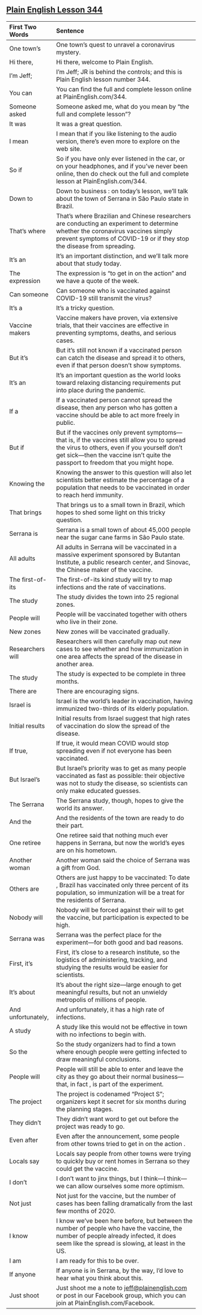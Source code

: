 ## [Plain English Lesson 344](https://PlainEnglish.com/344/) 
|First Two Words    |Sentence                                                                                                                                                                                                                        | 
|:------------------|:-------------------------------------------------------------------------------------------------------------------------------------------------------------------------------------------------------------------------------| 
|One town’s         |One town’s quest to unravel a coronavirus mystery.                                                                                                                                                                              | 
|Hi there,          |Hi there, welcome to Plain English.                                                                                                                                                                                             | 
|I’m Jeff;          |I’m Jeff; JR is behind the controls; and this is Plain English lesson number 344.                                                                                                                                               | 
|You can            |You can find the full and complete lesson online at PlainEnglish.com/344.                                                                                                                                                       | 
|Someone asked      |Someone asked me, what do you mean by “the full and complete lesson”?                                                                                                                                                           | 
|It was             |It was a great question.                                                                                                                                                                                                        | 
|I mean             |I mean that if you like listening to the audio version, there’s even more to explore on the web site.                                                                                                                           | 
|So if              |So if you have only ever listened in the car, or on your headphones, and if you’ve never been online, then do check out the full and complete lesson at PlainEnglish.com/344.                                                   | 
|Down to            |Down to business : on today’s lesson, we’ll talk about the town of Serrana in São Paulo state in Brazil.                                                                                                                        | 
|That’s where       |That’s where Brazilian and Chinese researchers are conducting an experiment to determine whether the coronavirus vaccines simply prevent symptoms of COVID-19 or if they stop the disease from spreading.                       | 
|It’s an            |It’s an important distinction, and we’ll talk more about that study today.                                                                                                                                                      | 
|The expression     |The expression is “to get in on the action” and we have a quote of the week.                                                                                                                                                    | 
|Can someone        |Can someone who is vaccinated against COVID-19 still transmit the virus?                                                                                                                                                        | 
|It’s a             |It’s a tricky question.                                                                                                                                                                                                         | 
|Vaccine makers     |Vaccine makers have proven, via extensive trials, that their vaccines are effective in preventing symptoms, deaths, and serious cases.                                                                                          | 
|But it’s           |But it’s still not known if a vaccinated person can catch the disease and spread it to others, even if that person doesn’t show symptoms.                                                                                       | 
|It’s an            |It’s an important question as the world looks toward relaxing distancing requirements put into place during the pandemic.                                                                                                       | 
|If a               |If a vaccinated person cannot spread the disease, then any person who has gotten a vaccine should be able to act more freely in public.                                                                                         | 
|But if             |But if the vaccines only prevent symptoms—that is, if the vaccines still allow you to spread the virus to others, even if you yourself don’t get sick—then the vaccine isn’t quite the passport to freedom that you might hope. | 
|Knowing the        |Knowing the answer to this question will also let scientists better estimate the percentage of a population that needs to be vaccinated in order to reach herd immunity.                                                        | 
|That brings        |That brings us to a small town in Brazil, which hopes to shed some light on this tricky question.                                                                                                                               | 
|Serrana is         |Serrana is a small town of about 45,000 people near the sugar cane farms in São Paulo state.                                                                                                                                    | 
|All adults         |All adults in Serrana will be vaccinated in a massive experiment sponsored by Butantan Institute, a public research center, and Sinovac, the Chinese maker of the vaccine.                                                      | 
|The first-of-its   |The first-of-its kind study will try to map infections and the rate of vaccinations.                                                                                                                                            | 
|The study          |The study divides the town into 25 regional zones.                                                                                                                                                                              | 
|People will        |People will be vaccinated together with others who live in their zone.                                                                                                                                                          | 
|New zones          |New zones will be vaccinated gradually.                                                                                                                                                                                         | 
|Researchers will   |Researchers will then carefully map out new cases to see whether and how immunization in one area affects the spread of the disease in another area.                                                                            | 
|The study          |The study is expected to be complete in three months.                                                                                                                                                                           | 
|There are          |There are encouraging signs.                                                                                                                                                                                                    | 
|Israel is          |Israel is the world’s leader in vaccination, having immunized two-thirds of its elderly population.                                                                                                                             | 
|Initial results    |Initial results from Israel suggest that high rates of vaccination do slow the spread of the disease.                                                                                                                           | 
|If true,           |If true, it would mean COVID would stop spreading even if not everyone has been vaccinated.                                                                                                                                     | 
|But Israel’s       |But Israel’s priority was to get as many people vaccinated as fast as possible: their objective was not to study the disease, so scientists can only make educated guesses.                                                     | 
|The Serrana        |The Serrana study, though, hopes to give the world its answer.                                                                                                                                                                  | 
|And the            |And the residents of the town are ready to do their part.                                                                                                                                                                       | 
|One retiree        |One retiree said that nothing much ever happens in Serrana, but now the world’s eyes are on his hometown.                                                                                                                       | 
|Another woman      |Another woman said the choice of Serrana was a gift from God.                                                                                                                                                                   | 
|Others are         |Others are just happy to be vaccinated: To date , Brazil has vaccinated only three percent of its population, so immunization will be a treat for the residents of Serrana.                                                     | 
|Nobody will        |Nobody will be forced against their will to get the vaccine, but participation is expected to be high.                                                                                                                          | 
|Serrana was        |Serrana was the perfect place for the experiment—for both good and bad reasons.                                                                                                                                                 | 
|First, it’s        |First, it’s close to a research institute, so the logistics of administering, tracking, and studying the results would be easier for scientists.                                                                                | 
|It’s about         |It’s about the right size—large enough to get meaningful results, but not an unwieldy metropolis of millions of people.                                                                                                         | 
|And unfortunately, |And unfortunately, it has a high rate of infections.                                                                                                                                                                            | 
|A study            |A study like this would not be effective in town with no infections to begin with.                                                                                                                                              | 
|So the             |So the study organizers had to find a town where enough people were getting infected to draw meaningful conclusions.                                                                                                            | 
|People will        |People will still be able to enter and leave the city as they go about their normal business—that, in fact , is part of the experiment.                                                                                         | 
|The project        |The project is codenamed “Project S”; organizers kept it secret for six months during the planning stages.                                                                                                                      | 
|They didn’t        |They didn’t want word to get out before the project was ready to go.                                                                                                                                                            | 
|Even after         |Even after the announcement, some people from other towns tried to get in on the action .                                                                                                                                       | 
|Locals say         |Locals say people from other towns were trying to quickly buy or rent homes in Serrana so they could get the vaccine.                                                                                                           | 
|I don’t            |I don’t want to jinx things, but I think—I think—we can allow ourselves some more optimism.                                                                                                                                     | 
|Not just           |Not just for the vaccine, but the number of cases has been falling dramatically from the last few months of 2020.                                                                                                               | 
|I know             |I know we’ve been here before, but between the number of people who have the vaccine, the number of people already infected, it does seem like the spread is slowing, at least in the US.                                       | 
|I am               |I am ready for this to be over.                                                                                                                                                                                                 | 
|If anyone          |If anyone is in Serrana, by the way, I’d love to hear what you think about this.                                                                                                                                                | 
|Just shoot         |Just shoot me a note to jeff@plainenglish.com or post in our Facebook group, which you can join at PlainEnglish.com/Facebook.                                                                                                   |

